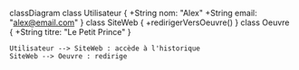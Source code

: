 classDiagram
    class Utilisateur {
      +String nom: "Alex"
      +String email: "alex@email.com"
    }
    class SiteWeb {
      +redirigerVersOeuvre()
    }
    class Oeuvre {
      +String titre: "Le Petit Prince"
    }

    Utilisateur --> SiteWeb : accède à l'historique
    SiteWeb --> Oeuvre : redirige
